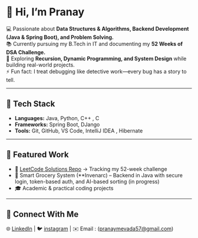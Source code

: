 # 👋 Hi, I’m Pranay

💻 Passionate about **Data Structures & Algorithms, Backend Development (Java & Spring Boot), and Problem Solving.**  
📚 Currently pursuing my B.Tech in IT and documenting my **52 Weeks of DSA Challenge.**  
🌱 Exploring **Recursion, Dynamic Programming, and System Design** while building real-world projects.  
⚡ Fun fact: I treat debugging like detective work—every bug has a story to tell.  

---

## 🔧 Tech Stack
- **Languages:** Java, Python, C++ , C
- **Frameworks:** Spring Boot, DJango
- **Tools:** Git, GitHub, VS Code, IntelliJ IDEA , Hibernate

---

## 📂 Featured Work
- 📘 [LeetCode Solutions Repo](https://github.com/Pranaysutharnew/DSA-codes/) → Tracking my 52-week challenge  
- 🛒 Smart Grocery System (**Invenarc) – Backend in Java with secure login, token-based auth, and AI-based sorting (in progress)  
- 🎓 Academic & practical coding projects  

---

## 📢 Connect With Me
🌐 [LinkedIn](https://www.linkedin.com/in/pranay-suthar/) | 🐦 [instagram](https://www.instagram.com/pranaysuthar_?igsh=MTVkcWlubmJqYjk0Mw==) | ✉️ Email : (pranaymevada57@gmail.com)
